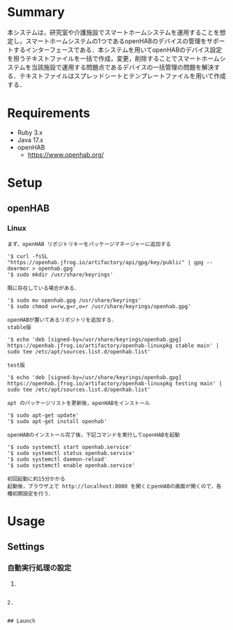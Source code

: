 # Summary
本システムは，研究室や介護施設でスマートホームシステムを運用することを想定し，スマートホームシステムの1つであるopenHABのデバイスの管理をサポートするインターフェースである．本システムを用いてopenHABのデバイス設定を担うテキストファイルを一括で作成，変更，削除することでスマートホームシステムを当該施設で運用する問題点であるデバイスの一括管理の問題を解決する．テキストファイルはスプレッドシートとテンプレートファイルを用いて作成する．

# Requirements
+ Ruby 3.x
+ Java 17.x
+ openHAB
  + https://www.openhab.org/

# Setup
## openHAB
### Linux
```
まず、openHAB リポジトリキーをパッケージマネージャーに追加する

'$ curl -fsSL "https://openhab.jfrog.io/artifactory/api/gpg/key/public" | gpg --dearmor > openhab.gpg'
'$ sudo mkdir /usr/share/keyrings'

既に存在している場合がある．

'$ sudo mv openhab.gpg /usr/share/keyrings'
'$ sudo chmod u=rw,g=r,o=r /usr/share/keyrings/openhab.gpg'

openHABが置いてあるリポジトリを追加する．
stable版

'$ echo 'deb [signed-by=/usr/share/keyrings/openhab.gpg] https://openhab.jfrog.io/artifactory/openhab-linuxpkg stable main' | sudo tee /etc/apt/sources.list.d/openhab.list'

test版

'$ echo 'deb [signed-by=/usr/share/keyrings/openhab.gpg] https://openhab.jfrog.io/artifactory/openhab-linuxpkg testing main' | sudo tee /etc/apt/sources.list.d/openhab.list'

apt のパッケージリストを更新後，openHABをインストール

'$ sudo apt-get update'
'$ sudo apt-get install openhab'

openHABのインストール完了後，下記コマンドを実行してopenHABを起動

'$ sudo systemctl start openhab.service'
'$ sudo systemctl status openhab.service'
'$ sudo systemctl daemon-reload'
'$ sudo systemctl enable openhab.service'

初回起動に約15分かかる
起動後，ブラウザ上で http://localhost:8080 を開くとpenHABの画面が開くので，各種初期設定を行う．
```

# Usage
## Settings
### 自動実行処理の設定
1. 
  ```

2. 
  ```

  ```

## Launch